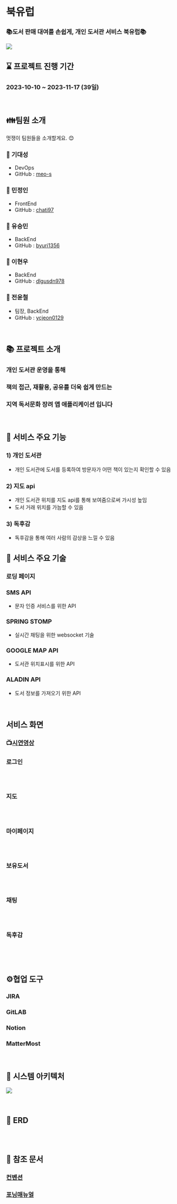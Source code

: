# 북유럽
### 📚도서 판매 대여를 손쉽게, 개인 도서관 서비스 북유럽📚

![](docs/images/bookulove_logo.png)



## ⌛️ 프로젝트 진행 기간

### **2023-10-10 ~ 2023-11-17 (39일)**
<br>

## 👪팀원 소개
멋쟁이 팀원들을 소개할게요. 😊

### 🧑 기대성

- DevOps
- GitHub : [meo-s](https://github.com/meo-s)



### 👦 민정인

- FrontEnd
- GitHub : [chati97](https://github.com/chati97)



### 👨 유승민

- BackEnd
- GitHub : [byuri1356](https://github.com/byuri1356)



### 🧒 이현우

- BackEnd
- GitHub : [dlgusdn978](https://github.com/dlgusdn978)
  


### 🧒 전윤철

- 팀장, BackEnd
- GitHub : [ycjeon0129](https://github.com/ycjeon0129)
  
<br>


## 📚 프로젝트 소개

### 개인 도서관 운영을 통해
### 책의 접근, 재활용, 공유를 더욱 쉽게 만드는
### 지역 독서문화 장려 앱 애플리케이션 입니다

<br>

## 🔎 서비스 주요 기능
### 1) 개인 도서관  
- 개인 도서관에 도서를 등록하여 방문자가 어떤 책이 있는지 확인할 수 있음
### 2) 지도 api
- 개인 도서관 위치를 지도 api를 통해 보여줌으로써 가시성 높임
- 도서 거래 위치를 가늠할 수 있음
### 3) 독후감
- 독후감을 통해 여러 사람의 감상을 느낄 수 있음


## 🔎 서비스 주요 기술
### 로딩 페이지

### **SMS API**
- 문자 인증 서비스를 위한 API

### **SPRING STOMP**
- 실시간 채팅을 위한 websocket 기술

### **GOOGLE MAP API**
- 도서관 위치표시를 위한 API
  
### **ALADIN API**
- 도서 정보를 가져오기 위한 API

<br>

## 서비스 화면

### 📺[시연영상](등록예정)

### 로그인
![]()

<br>

### 지도
![]()

<br>

### 마이페이지
![]()

<br>

### 보유도서
![]()

<br>

### 채팅
![]()

<br>

### 독후감
![]()

<br>




<br>


## ⚙협업 도구
### JIRA
### GitLAB
### Notion
### MatterMost

<br>

## 📂 시스템 아키텍처

![](./docs/images/service-architecture.png)

<br>

## 📂 ERD
![]()


<br>

## 📔 참조 문서
### [컨벤션](./docs/convention.md)
### [포닝매뉴얼](./exec/porting-manual.md)